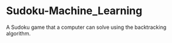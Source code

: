 # Sudoku-Machine_Learning
A Sudoku game that a computer can solve using the backtracking algorithm.
